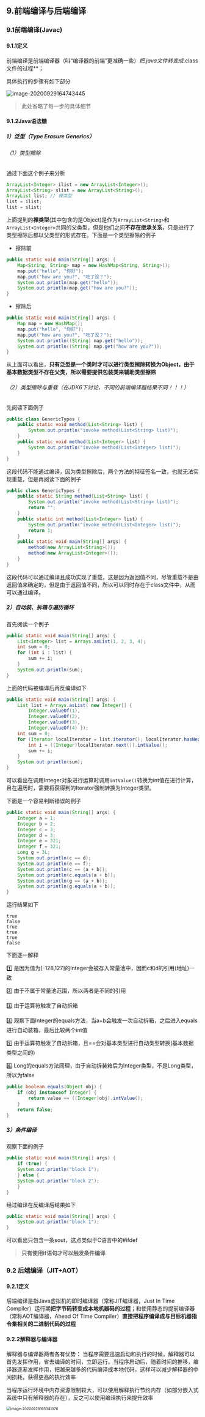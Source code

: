 ## 9.前端编译与后端编译

### 9.1前端编译(Javac)

#### 9.1.1定义

前端编译是前端编译器（叫“编译器的前端”更准确一些）**把*.java文件转变成*.class文件的过程**；

具体执行的步骤有如下部分

![image-20200929164743445](C:\Users\123\AppData\Roaming\Typora\typora-user-images\image-20200929164743445.png)

> 此处省略了每一步的具体细节

#### 9.1.2Java语法糖

##### 1）泛型（Type Erasure Generics）

###### （1）类型擦除

通过下面这个例子来分析

```java
ArrayList<Integer> ilist = new ArrayList<Integer>();
ArrayList<String> slist = new ArrayList<String>();
ArrayList list; // 裸类型
list = ilist;
list = slist;
```

上面提到的**裸类型**(其中包含的是Object)是作为`ArrayList<String>`和`ArrayList<Integer>`共同的父类型，但是他们之间**不存在继承关系**，只是进行了类型擦除后都以父类型的形式存在。下面是一个类型擦除的例子

- 擦除前

```java
public static void main(String[] args) {
    Map<String, String> map = new HashMap<String, String>();
    map.put("hello", "你好");
    map.put("how are you?", "吃了没？");
    System.out.println(map.get("hello"));
    System.out.println(map.get("how are you?"));
}
```

- 擦除后

```java
public static void main(String[] args) {
    Map map = new HashMap();
    map.put("hello", "你好");
    map.put("how are you?", "吃了没？");
    System.out.println((String) map.get("hello"));
    System.out.println((String) map.get("how are you?"));
}
```

从上面可以看出，**只有泛型是一个类时才可以进行类型擦除转换为Object，由于基本数据类型不存在父类，所以需要提供包装类来辅助类型擦除**

###### （2）类型擦除与重载（在JDK6下讨论，不同的前端编译器结果不同！！！）

先阅读下面例子

```java
public class GenericTypes {
    public static void method(List<String> list) {
        System.out.println("invoke method(List<String> list)");
    }
    public static void method(List<Integer> list) {
        System.out.println("invoke method(List<Integer> list)");
    }
}
```

这段代码不能通过编译，因为类型擦除后，两个方法的特征签名一致，也就无法实现重载，但是再阅读下面的例子

```java
public class GenericTypes {
    public static String method(List<String> list) {
        System.out.println("invoke method(List<String> list)");
        return "";
    }
    public static int method(List<Integer> list) {
        System.out.println("invoke method(List<Integer> list)");
        return 1;
    }
    public static void main(String[] args) {
        method(new ArrayList<String>());
        method(new ArrayList<Integer>());
    }
}
```

这段代码可以通过编译且成功实现了重载，这是因为返回值不同，尽管重载不是由返回值来确定的，但是由于返回值不同，所以可以同时存在于class文件中，从而可以通过编译。

##### 2）自动装、拆箱与遍历循环

首先阅读一个例子

```java
public static void main(String[] args) {
    List<Integer> list = Arrays.asList(1, 2, 3, 4);
    int sum = 0;
    for (int i : list) {
        sum += i;
    }
    System.out.println(sum);
}
```

上面的代码被编译后再反编译如下

```java
public static void main(String[] args) {
    List list = Arrays.asList( new Integer[] {
        Integer.valueOf(1),
        Integer.valueOf(2),
        Integer.valueOf(3),
        Integer.valueOf(4) });
    int sum = 0;
    for (Iterator localIterator = list.iterator(); localIterator.hasNext(); ) {
        int i = ((Integer)localIterator.next()).intValue();
        sum += i;
    }
    System.out.println(sum);
}
```

可以看出在调用Integer对象进行运算时调用`intValue()`转换为int值在进行计算，且在遍历时，需要将获得到的Iterator强制转换为Integer类型。

下面是一个容易判断错误的例子

```java
public static void main(String[] args) {
    Integer a = 1;
    Integer b = 2;
    Integer c = 3;
    Integer d = 3;
    Integer e = 321;
    Integer f = 321;
    Long g = 3L;
    System.out.println(c == d);
    System.out.println(e == f);
    System.out.println(c == (a + b));
    System.out.println(c.equals(a + b));
    System.out.println(g == (a + b));
    System.out.println(g.equals(a + b));
}
```

运行结果如下

```text
true
false
true
true
true
false
```

下面逐一解释

:one: 是因为值为[-128,127]的Integer会被存入常量池中，因而c和d的引用(地址)一致

:two: 由于不属于常量池范围，所以两者是不同的引用

:three: 由于运算符触发了自动拆箱

:four: 观察下面Integer的equals方法，当a+b会触发一次自动拆箱，之后进入equals进行自动装箱，最后比较两个int值

:five: 由于运算符触发了自动拆箱，且==会对基本类型进行自动类型转换(基本数据类型之间的)

:six:  Long的equals方法同理，由于自动拆装箱后为Integer类型，不是Long类型，所以为false

```java
public boolean equals(Object obj) {
    if (obj instanceof Integer) {
        return value == ((Integer)obj).intValue();
    }
    return false;
}
```

##### 3）条件编译

观察下面的例子

```java
public static void main(String[] args) {
    if (true) {
    System.out.println("block 1");
    } else {
    System.out.println("block 2");
    }
}
```

经过编译在反编译后结果如下

```java
public static void main(String[] args) {
    System.out.println("block 1");
}
```

可以看出只包含一条sout，这点类似于C语言中的#ifdef

> **只有使用if语句才可以触发条件编译**

### 9.2 后端编译（JIT+AOT）

#### 9.2.1定义

后端编译是指Java虚拟机的即时编译器（常称JIT编译器，Just In Time Compiler）运行期**把字节码转变成本地机器码的过程**；和使用静态的提前编译器（常称AOT编译器，Ahead Of Time Compiler）**直接把程序编译成与目标机器指令集相关的二进制代码的过程**

#### 9.2.2解释器与编译器

解释器与编译器两者各有优势：
当程序需要迅速启动和执行的时候，解释器可以首先发挥作用，省去编译的时间，立即运行。当程序启动后，随着时间的推移，编译器逐渐发挥作用，把越来越多的代码编译成本地代码，这样可以减少解释器的中间损耗，获得更高的执行效率

当程序运行环境中内存资源限制较大，可以使用解释执行节约内存（如部分嵌入式系统中只有解释器的存在），反之可以使用编译执行来提升效率

<img src="C:\Users\123\AppData\Roaming\Typora\typora-user-images\image-20200929165341076.png" alt="image-20200929165341076" style="zoom:67%;" />























